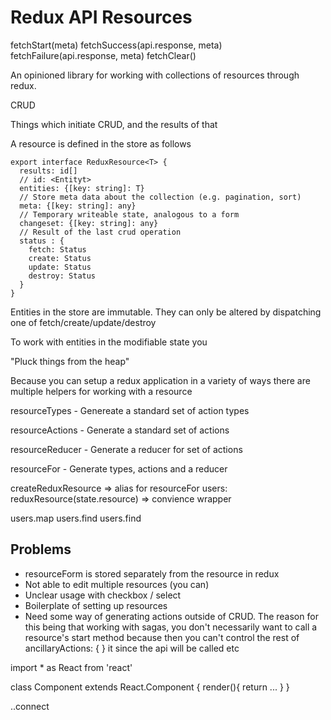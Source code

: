 # Redux API Resources

fetchStart(meta)
fetchSuccess(api.response, meta)
fetchFailure(api.response, meta)
fetchClear()

An opinioned library for working with collections of resources through redux.

CRUD

Things which initiate CRUD, and the results of that

A resource is defined in the store as follows

```
export interface ReduxResource<T> {
  results: id[]
  // id: <Entityt>
  entities: {[key: string]: T}
  // Store meta data about the collection (e.g. pagination, sort)
  meta: {[key: string]: any}
  // Temporary writeable state, analogous to a form
  changeset: {[key: string]: any}
  // Result of the last crud operation
  status : {
    fetch: Status
    create: Status
    update: Status
    destroy: Status
  }
}
```

Entities in the store are immutable. They can only be altered by dispatching one of fetch/create/update/destroy

To work with entities in the modifiable state you

"Pluck things from the heap"

Because you can setup a redux application in a variety of ways there are multiple helpers for working with a resource

resourceTypes - Genereate a standard set of action types

resourceActions - Generate a standard set of actions

resourceReducer - Generate a reducer for set of actions

resourceFor - Generate types, actions and a reducer

createReduxResource => alias for resourceFor
users: reduxResource(state.resource) => convience wrapper

users.map
users.find
users.find

## Problems

- resourceForm is stored separately from the resource in redux
- Not able to edit multiple resources (you can)
- Unclear usage with checkbox / select
- Boilerplate of setting up resources
- Need some way of generating actions outside of CRUD. The reason for this being that working with sagas, you don't necessarily want to call a resource's start method because then you can't control the rest of
  ancillaryActions: {
  }
  it since the api will be called etc

import * as React from 'react'

class Component extends React.Component {
  render(){
    return ...
  }
}

..connect
